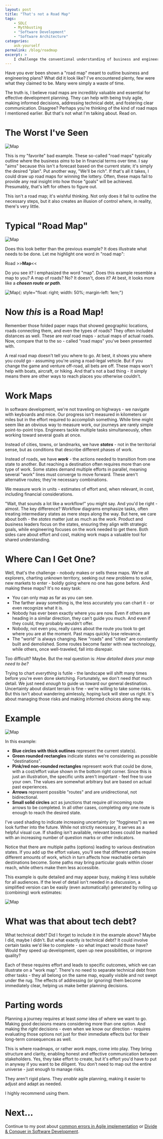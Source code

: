 ```yaml
---
layout: post
title: "That's not a Road Map"
tags:
    - SDLC
    - Mythbusting 
    - "Software Development"
    - "Software Architecture"
categories:
    ask-yourself
permalink: /blog/roadmap
excerpt: >
    I challenge the conventional understanding of business and engineering "road maps", pointing out their frequent lack of actionable guidance and their loose resemblance to actual maps. I advocate for a more authentic approach, emphasizing the importance of detailed planning and clear communication to effectively navigate the complexities of development. My perspective encourages readers to rethink traditional methodologies and embrace more practical and structured planning strategies.
---
```


Have you ever been shown a "road map" meant to outline business and engineering plans? What did it look like? I've encountered plenty, few were what they claimed to be. Many were simply a waste of time.

The truth is, I believe road maps are incredibly valuable and essential for effective development planning. They can help with being truly agile, making informed decisions, addressing technical debt, and fostering clear communication. Disagree? Perhaps you're thinking of the kind of road maps I mentioned earlier. But that's not what I'm talking about. Read on.


# The Worst I've Seen
![Map](/assets/roadmap/wishful-thinking-roadmap.png)

This is my "favorite" bad example. These so-called "road maps" typically outline where the business *aims* to be in financial terms over time. I say "aims" because this isn't a forecast based on the current state; it's simply the desired "plan". Put another way, "We'll be rich". If that's all it takes, I could draw up road maps for winning the lottery. Often, these maps fail to provide any real insight into how those "goals" will be achieved. Presumably, that's left for others to figure out.

This isn't a road map; it's wishful thinking. Not only does it fail to outline the necessary steps, but it also creates an illusion of control where, in reality, there's very little.


# Typical "Road Map"
![Map](/assets/roadmap/typical-roadmap.png)

Does this look better than the previous example? It does illustrate what needs to be done. Let me highlight one word in "road map":

Road >>**Map**<<

Do you see it? I emphasized the word "map". Does this example resemble a map to you? A map of roads? No? It doesn't, does it? At best, it looks more like a ***chosen route or path***.


![Map](/assets/roadmap/road-map-2.jpg){: style="float: right; width: 50%; margin-left: 1em;"}
# Now *this* is a Road Map!

Remember those folded paper maps that showed geographic locations, roads connecting them, and even the types of roads? They often included distances as well. These are *real* road maps - actual maps of actual roads. Now, compare that to the so - called "road maps" you've been presented with.  

A real road map doesn't tell you where to go. At best, it shows you where you *could* go - assuming you're using a road-legal vehicle. But if you change the game and venture off-road, all bets are off. These maps won't help with boats, aircraft, or hiking. And that's not a bad thing - it simply means there are other ways to reach places you otherwise couldn't.  


# Work Maps

In software development, we're not traveling on highways - we navigate with keyboards and mice. Our progress isn't measured in kilometers or miles but in the effort required to accomplish something. While time might seem like an obvious way to measure work, our journeys are rarely simple point-to-point trips. Engineers tackle multiple tasks simultaneously, often working toward several goals at once.  

Instead of cities, towns, or landmarks, we have ***states*** - not in the territorial sense, but as conditions that describe different phases of work.  

Instead of roads, we have ***work*** - the actions needed to transition from one state to another. But reaching a destination often requires more than one type of work. Some states demand multiple efforts in parallel, meaning several "work" lines must converge to move forward. These aren't alternative routes; they're necessary combinations.  

We measure work in units - estimates of effort and, when relevant, in cost, including financial considerations.  

"Wait, that sounds a lot like a workflow!" you might say. And you'd be right - almost. The key difference? Workflow diagrams emphasize tasks, often treating intermediary states as mere steps along the way. But here, we care about both - the *states* matter just as much as the *work*. Product and business leaders focus on the states, ensuring they align with strategic goals, while engineering focuses on the work needed to get there. Both sides care about effort and cost, making work maps a valuable tool for shared understanding.


# Where Can I Get One?  

Well, that's the challenge - nobody makes or sells these maps. We're all explorers, charting unknown territory, seeking out new problems to solve, new markets to enter - boldly going where no one has gone before. And making these maps? It's no easy task:  

- You can only map as far as you can see.  
- The farther away something is, the less accurately you can chart it - or even recognize what it is.  
- Nobody has ever been exactly where you are now. Even if others are heading in a similar direction, they can't guide you much. And even if they could, they probably wouldn't offer.  
- Nobody, not even you, really cares about the route you took to get where you are at the moment. Past maps quickly lose relevance.  
- The "world" is always changing. New "roads" and "cities" are constantly built and demolished. Some routes become faster with new technology, while others, once well-traveled, fall into disrepair.  

Too difficult? Maybe. But the real question is: *How detailed does your map need to be?*  

Trying to chart *everything* is futile - the landscape will shift many times before you're even done sketching. Fortunately, we don't need *that* much detail. We just need *enough* to guide us toward our general destination. Uncertainty about distant terrain is fine - we're willing to take some risks. But this isn't about wandering aimlessly, hoping luck will steer us right. It's about managing those risks and making informed choices along the way.  


# Example
![Map](/assets/roadmap/road-map-diagram-4x.png)

In this example:  

- **Blue circles with thick outlines** represent the current state(s).  
- **Green rounded rectangles** indicate states we're considering as possible "destinations".  
- **Pink/red non-rounded rectangles** represent work that could be done, with a cost/effort value shown in the bottom right corner. Since this is just an illustration, the specific units aren't important - feel free to use your own. The values are somewhat arbitrary but are based on actual past experiences.  
- **Arrows** represent possible "routes" and are unidirectional, not bidirectional.  
- **Small solid circles** act as junctions that require *all* incoming route arrows to be completed. In all other cases, completing *any* one route is enough to reach the desired state.  

I've used shading to indicate increasing uncertainty (or "fogginess") as we look further into the future. While not strictly necessary, it serves as a helpful visual cue. If shading isn't available, relevant boxes could be marked with an increasing number of question marks or other indicators.  

Notice that there are multiple paths (options) leading to various destination states. If you add up the effort values, you'll see that different paths require different amounts of work, which in turn affects how reachable certain destinations become. Some paths may bring particular goals within closer reach, while others make them less accessible.  

This example is quite detailed and may appear busy, making it less suitable for all audiences. If the level of detail isn't needed in a discussion, a simplified version can be easily (even automatically) generated by rolling up (combining) work estimates:


![Map](/assets/roadmap/road-map-diagram-digest-4x.png)


# What was that about tech debt?  

What technical debt? Did I forget to include it in the example above? Maybe I did, maybe I didn't. But what exactly *is* technical debt? It could involve certain tasks we'd like to complete - so what impact would those have? Would they speed up development, open up new possibilities, or improve quality?  

Each of these requires effort and leads to specific outcomes, which we can illustrate on a "work map". There's no need to separate technical debt from other tasks - they all belong on the same map, equally visible and not swept under the rug. The effects of addressing (or ignoring) them become immediately clear, helping us make better planning decisions.  


# Parting words  

Planning a journey requires at least *some* idea of where we want to go. Making good decisions means considering more than one option. And making the *right* decisions - even when we know our direction - requires evaluating those options not just for their immediate effects but for their long-term consequences as well.  

This is where roadmaps, or rather *work maps*, come into play. They bring structure and clarity, enabling honest and effective communication between stakeholders. Yes, they take effort to create, but it's effort you'd have to put in anyway if you want to be diligent. You don't need to map out the entire universe - just enough to manage risks.  

They aren't rigid plans. They *enable* agile planning, making it easier to adjust and adapt as needed.  

I highly recommend using them.  


# Next...

Continue to my post about [common errors in Agile implementation](myths-in-agile) or 
[Divide & Conquer in Software Development](divide-conquer).
